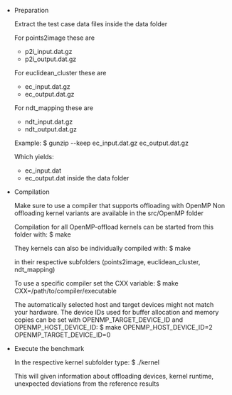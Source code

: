 * Preparation

  Extract the test case data files inside the data folder
  
  For points2image these are
  * p2i_input.dat.gz
  * p2i_output.dat.gz
  
  For euclidean_cluster these are
  * ec_input.dat.gz
  * ec_output.dat.gz
  
  For ndt_mapping these are
  * ndt_input.dat.gz
  * ndt_output.dat.gz
  
  Example:
  $ gunzip --keep ec_input.dat.gz ec_output.dat.gz
  
  Which yields:
  * ec_input.dat
  * ec_output.dat 
  inside the data folder

* Compilation

  Make sure to use a compiler that supports offloading with OpenMP
  Non offloading kernel variants are available in the src/OpenMP folder

  Compilation for all OpenMP-offload kernels can be started from this folder with:
  $ make

  They kernels can also be individually compiled with:
  $ make 
 
  in their respective subfolders (points2image, euclidean_cluster, ndt_mapping)
  
  To use a specific compiler set the CXX variable:
  $ make CXX=/path/to/compiler/executable
  
  The automatically selected host and target devices might not match your hardware.
  The device IDs used for buffer allocation and memory copies can be set with
  OPENMP_TARGET_DEVICE_ID and OPENMP_HOST_DEVICE_ID:
  $ make OPENMP_HOST_DEVICE_ID=2 OPENMP_TARGET_DEVICE_ID=0

* Execute the benchmark

  In the respective kernel subfolder type:
  $ ./kernel

  This will given information about offloading devices, kernel runtime, unexpected deviations from the reference results
